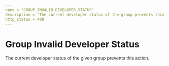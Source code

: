 ```yaml
---
name = "GROUP_INVALID_DEVELOPER_STATUS"
description = "The current developer status of the group prevents this action."
http_status = 400
---
```


# Group Invalid Developer Status

The current developer status of the given group prevents this action.
